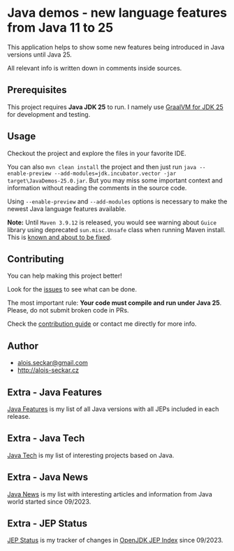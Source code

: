 # Java demos - new language features from Java 11 to 25

This application helps to show some new features being introduced in Java versions until Java 25.

All relevant info is written down in comments inside sources.

## Prerequisites
This project requires **Java JDK 25** to run. I namely use [GraalVM for JDK 25](https://www.graalvm.org/release-notes/JDK_25/) for development and testing.

## Usage
Checkout the project and explore the files in your favorite IDE.

You can also `mvn clean install` the project and then just run `java --enable-preview --add-modules=jdk.incubator.vector -jar target\JavaDemos-25.0.jar`.
But you may miss some important context and information without reading the comments in the source code. 

Using `--enable-preview` and `--add-modules` options is necessary to make the newest Java language features available.

**Note:** Until `Maven 3.9.12` is released, you would see warning about `Guice` library using deprecated `sun.misc.Unsafe` class when running Maven install. This is [known and about to be fixed](https://github.com/apache/maven/issues/10312).

## Contributing
You can help making this project better!

Look for the [issues](https://github.com/AloisSeckar/demos-java/issues) to see what can be done.

The most important rule: **Your code must compile and run under Java 25**. Please, do not submit broken code in PRs.

Check the [contribution guide](/CONTRIBUTING.md) or contact me directly for more info.

## Author
* alois.seckar@gmail.com
* http://alois-seckar.cz

## Extra - Java Features
[Java Features](JavaFeatures.md) is my list of all Java versions with all JEPs included in each release.

## Extra - Java Tech
[Java Tech](JavaTech.md) is my list of interesting projects based on Java.

## Extra - Java News
[Java News](JavaNews.md) is my list with interesting articles and information from Java world started since 09/2023.

## Extra - JEP Status
[JEP Status](JEPStatus.md) is my tracker of changes in [OpenJDK JEP Index](https://openjdk.org/jeps/0) since 09/2023.
